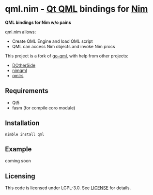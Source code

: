 # qml.nim - [Qt QML](http://doc.qt.io/qt-5/qtqml-index.html) bindings for [Nim](http://nim-lang.org/)

**QML bindings for Nim w/o pains**

qml.nim allows:
- Create QML Engine and load QML script
- QML can access Nim objects and invoke Nim procs

This project is a fork of [go-qml](https://github.com/go-qml/qml), with help from other projects:
- [DOtherSide](https://github.com/filcuc/DOtherSide)
- [nimqml](https://github.com/filcuc/nimqml)
- [qmlrs](https://github.com/cyndis/qmlrs)

## Requirements
- Qt5
- fasm (for compile coro module)

## Installation
```shell
nimble install qml
```

## Example

coming soon

## Licensing
This code is licensed under LGPL-3.0. See [LICENSE](./LICENSE) for details.

